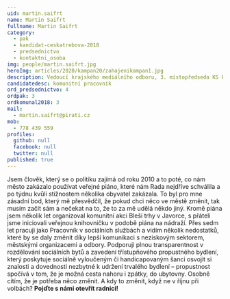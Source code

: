 ```yaml
---
uid: martin.saifrt
name: Martin Saifrt
fullname: Martin Saifrt
category:
  - pak
  - kandidat-ceskatrebova-2018
  - predsednictvo
  - kontaktni_osoba
img: people/martin.saifrt.jpg
heroImg: articles/2020/kampan20/zahajenikampan1.jpg
description: Vedoucí krajského mediálního odboru, 3. místopředseda KS Pardubický kraj
candidatedesc: komunitní pracovník
ord_predsednictvo: 4
ordpak: 3
ordkomunal2018: 3
mail:
  - martin.saifrt@pirati.cz
mob:
  - 778 439 559
profiles:
  github: null
  facebook: null
  twitter: null
published: true
---
```

Jsem člověk, který se o politiku zajímá od roku 2010 a to poté, co nám město
zakázalo používat veřejné piáno, které nám Rada nejdříve schválila a po týdnu kvůli
stížnostem několika obyvatel zakázala. To byl pro mne zásadní bod, který mě přesvědčil,
že pokud chci něco ve městě změnit, tak musím začít sám a nečekat na to, že to
za mě udělá někdo jiný. Kromě piána jsem několik let organizoval komunitní akci
Bleší trhy v Javorce, s přáteli jsme iniciovali veřejnou knihovničku v podobě
piána na nádraží. Přes sedm let pracuji jako Pracovník v sociálních službách a
vidím několik nedostatků, které by se daly změnit díky lepší komunikaci s neziskovým sektorem, městskými organizacemi a odbory.
Podporuji plnou transparentnost v rozdělování sociálních bytů a zavedení třístupňového
propustného bydlení, který poskytuje sociálně vyloučeným či handicapovaným šanci osvojit
si znalosti a dovednosti nezbytné k udržení trvalého bydlení – propustnost spočívá
v tom, že je možná cesta nahoru i zpátky, do ubytovny. Osobně cítím, že je potřeba
něco změnit. A kdy to změnit, když ne v říjnu při volbách?
**Pojďte s námi otevřít radnici!**
